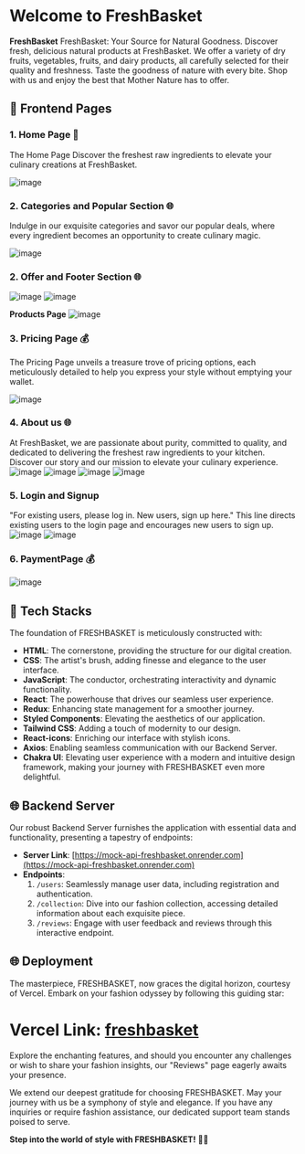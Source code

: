 # Welcome to FreshBasket

**FreshBasket** FreshBasket: Your Source for Natural Goodness. Discover fresh, delicious natural products at FreshBasket. We offer a variety of dry fruits, vegetables, fruits, and dairy products, all carefully selected for their quality and freshness. Taste the goodness of nature with every bite. Shop with us and enjoy the best that Mother Nature has to offer.

## 🌟 Frontend Pages

### 1. Home Page 🏡
The Home Page Discover the freshest raw ingredients to elevate your culinary creations at FreshBasket.

![image](https://github.com/Sonika2223Kanojia/tart-clover-1298/assets/121815825/ff724f7e-9f82-4b06-9752-3f50f3c8779b)


### 2. Categories and Popular Section 🌐
Indulge in our exquisite categories and savor our popular deals, where every ingredient becomes an opportunity to create culinary magic.

![image](https://github.com/Sonika2223Kanojia/tart-clover-1298/assets/121815825/cb24382d-176e-4b93-bf73-70a2b7b52aed)

### 2. Offer and Footer Section 🌐
![image](https://github.com/Sonika2223Kanojia/tart-clover-1298/assets/121815825/ba432c62-cb5a-4983-9c33-b483df448f59)
![image](https://github.com/Sonika2223Kanojia/tart-clover-1298/assets/121815825/a5e6f6be-fa18-4d21-934b-3a08846ced00)

**Products Page**
![image](https://github.com/Sonika2223Kanojia/tart-clover-1298/assets/121815825/720f15bc-e66b-4f65-8e52-24bbcd2a4142)

### 3. Pricing Page 💰
The Pricing Page unveils a treasure trove of pricing options, each meticulously detailed to help you express your style without emptying your wallet.

![image](https://github.com/Sonika2223Kanojia/tart-clover-1298/assets/121815825/0507ce73-10a7-40a1-aa9a-2478263c8af3)

### 4. About us 🌐
At FreshBasket, we are passionate about purity, committed to quality, and dedicated to delivering the freshest raw ingredients to your kitchen. Discover our story and our mission to elevate your culinary experience.
![image](https://github.com/Sonika2223Kanojia/tart-clover-1298/assets/121815825/886dffb1-c286-4029-a29e-31725564b4c5)
![image](https://github.com/Sonika2223Kanojia/tart-clover-1298/assets/121815825/508d1321-422a-40a6-81f6-49eda2d89d58)
![image](https://github.com/Sonika2223Kanojia/tart-clover-1298/assets/121815825/a766ad81-fbf4-483c-88d8-99ae8a295b95)
![image](https://github.com/Sonika2223Kanojia/tart-clover-1298/assets/121815825/1f00b573-44a5-4697-adbb-aad0ac08a6ca)

### 5. Login and Signup 
"For existing users, please log in. New users, sign up here."
This line directs existing users to the login page and encourages new users to sign up.
![image](https://github.com/Sonika2223Kanojia/tart-clover-1298/assets/121815825/b0a5e9f4-2ef7-4130-b04c-4174db3e71f4)
![image](https://github.com/Sonika2223Kanojia/tart-clover-1298/assets/121815825/26dd1f33-0ac4-4134-a4cf-4417b4cff35c)

### 6. PaymentPage 💰
  ![image](https://github.com/Sonika2223Kanojia/tart-clover-1298/assets/121815825/27b00209-5bf2-4955-bc0f-89be6c1bfa40)

## 🚀 Tech Stacks

  The foundation of FRESHBASKET is meticulously constructed with:

- **HTML**: The cornerstone, providing the structure for our digital creation.
- **CSS**: The artist's brush, adding finesse and elegance to the user interface.
- **JavaScript**: The conductor, orchestrating interactivity and dynamic functionality.
- **React**: The powerhouse that drives our seamless user experience.
- **Redux**: Enhancing state management for a smoother journey.
- **Styled Components**: Elevating the aesthetics of our application.
- **Tailwind CSS**: Adding a touch of modernity to our design.
- **React-icons**: Enriching our interface with stylish icons.
- **Axios**: Enabling seamless communication with our Backend Server.
- **Chakra UI**: Elevating user experience with a modern and intuitive design framework, making your journey with FRESHBASKET even more delightful.

## 🌐 Backend Server

Our robust Backend Server furnishes the application with essential data and functionality, presenting a tapestry of endpoints:

- **Server Link**: [https://mock-api-freshbasket.onrender.com](https://mock-api-freshbasket.onrender.com)
- **Endpoints**:
  1. `/users`: Seamlessly manage user data, including registration and authentication.
  2. `/collection`: Dive into our fashion collection, accessing detailed information about each exquisite piece.
  3. `/reviews`: Engage with user feedback and reviews through this interactive endpoint.

## 🌐 Deployment

The masterpiece, FRESHBASKET, now graces the digital horizon, courtesy of Vercel. Embark on your fashion odyssey by following this guiding star:

<h1><strong>Vercel Link:</strong> <a href="https://freshbasket.vercel.app/">freshbasket</a></h1>

Explore the enchanting features, and should you encounter any challenges or wish to share your fashion insights, our "Reviews" page eagerly awaits your presence.

We extend our deepest gratitude for choosing FRESHBASKET. May your journey with us be a symphony of style and elegance. If you have any inquiries or require fashion assistance, our dedicated support team stands poised to serve.

**Step into the world of style with FRESHBASKET!** 👗🌉
